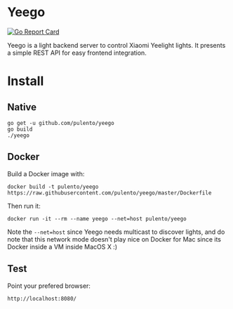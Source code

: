 # Yeego
[![Go Report Card](https://goreportcard.com/badge/github.com/pulento/yeego)](https://goreportcard.com/report/github.com/pulento/yeego)

Yeego is a light backend server to control Xiaomi Yeelight lights. It
presents a simple REST API for easy frontend integration.

# Install

## Native

```
go get -u github.com/pulento/yeego
go build
./yeego
```

## Docker

Build a Docker image with:

```
docker build -t pulento/yeego https://raw.githubusercontent.com/pulento/yeego/master/Dockerfile
```

Then run it:

```
docker run -it --rm --name yeego --net=host pulento/yeego
```

Note the `--net=host` since Yeego needs multicast to discover lights, and
do note that this network mode doesn't play nice on Docker for Mac since
its Docker inside a VM inside MacOS X :)

## Test

Point your prefered browser:

```
http://localhost:8080/
```
